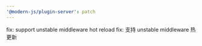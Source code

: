 ```yaml
---
'@modern-js/plugin-server': patch
---
```


fix: support unstable middleware hot reload
fix: 支持 unstable middleware 热更新

